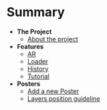 # Summary 

* **The Project**
  * [About the project](About-the-project.md)
* **Features**
  * [AR](Feature-AR.md)
  * [Loader](Feature-Loader.md)
  * [History](Feature-History.md)
  * [Tutorial](Feature-Tutorial.md)
* **Posters**
  *  [Add a new Poster](Add-a-new-Poster.md)
  * [Layers position guideline](Layers-position-guideline.md)
